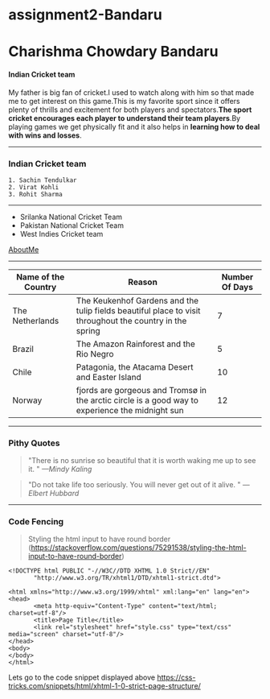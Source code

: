 # assignment2-Bandaru
# Charishma Chowdary Bandaru
#### Indian Cricket team
 My father is big fan of cricket.I used to watch along with him so that made me to get interest on this game.This is my favorite sport since it offers plenty of thrills and excitement for both players and spectators.**The sport cricket encourages each player to understand their team players**.By playing games we get physically fit and it also helps in **learning how to deal with wins and losses**.

-------------------------
 ### Indian Cricket team
    1. Sachin Tendulkar
    2. Virat Kohli
    3. Rohit Sharma
-----------
* Srilanka National Cricket Team
* Pakistan National Cricket Team
* West Indies Cricket team

[AboutMe](https://github.com/Charishma-2/assignment2-Bandaru/blob/main/AboutMe.md)

-----------------
| Name of the Country | Reason | Number Of Days|
| ----------| ------| ------|
|The Netherlands |The Keukenhof Gardens and the tulip fields beautiful place to visit throughout the country in the spring| 7 |
| Brazil | The Amazon Rainforest and the Rio Negro | 5 |
| Chile  | Patagonia, the Atacama Desert and Easter Island | 10 |
|  Norway | fjords are gorgeous and Tromsø in the arctic circle is a good way to experience the midnight sun | 12 |

----------------
### Pithy Quotes

> "There is no sunrise so beautiful that it is worth waking me up to see it. " *—Mindy Kaling*


> "Do not take life too seriously. You will never get out of it alive. " *—Elbert Hubbard*

---------------------
### Code Fencing

> Styling the html input to have round border (https://stackoverflow.com/questions/75291538/styling-the-html-input-to-have-round-border)

```
<!DOCTYPE html PUBLIC "-//W3C//DTD XHTML 1.0 Strict//EN"
       "http://www.w3.org/TR/xhtml1/DTD/xhtml1-strict.dtd">

<html xmlns="http://www.w3.org/1999/xhtml" xml:lang="en" lang="en">
<head>
       <meta http-equiv="Content-Type" content="text/html; charset=utf-8"/>
       <title>Page Title</title>
       <link rel="stylesheet" href="style.css" type="text/css" media="screen" charset="utf-8"/>
</head>
<body>
</body>
</html>

```
Lets go to the code snippet displayed above <https://css-tricks.com/snippets/html/xhtml-1-0-strict-page-structure/>